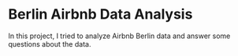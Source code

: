 # Berlin Airbnb Data Analysis
 In this project, I tried to analyze Airbnb Berlin data and answer some questions about the data.
